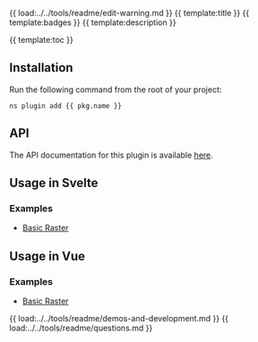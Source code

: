 {{ load:../../tools/readme/edit-warning.md }}
{{ template:title }}
{{ template:badges }}
{{ template:description }}

{{ template:toc }}

## Installation
Run the following command from the root of your project:

`ns plugin add {{ pkg.name }}`

## API

The API documentation for this plugin is available [here](https://nativescript-community.github.io/ui-carto/).

## Usage in Svelte

### Examples

- [Basic Raster](demo-snippets/svelte/BasicRaster.svelte)

## Usage in Vue

### Examples

- [Basic Raster](demo-snippets/vue/BasicRaster.vue)

{{ load:../../tools/readme/demos-and-development.md }}
{{ load:../../tools/readme/questions.md }}